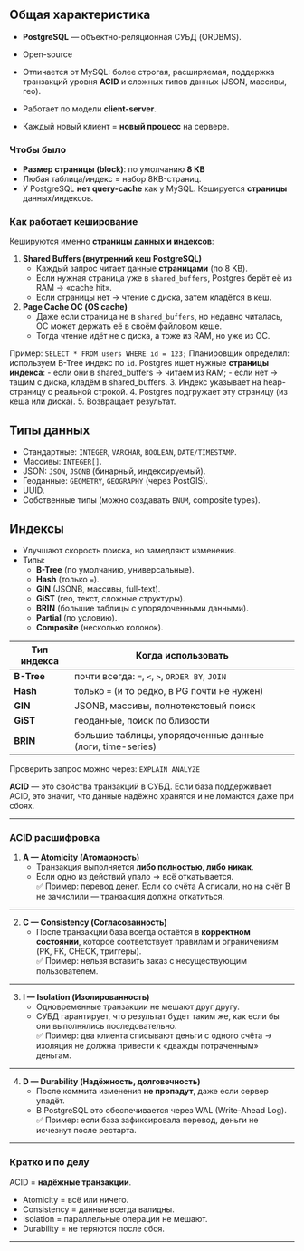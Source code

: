 ##  Общая характеристика

- **PostgreSQL** — объектно-реляционная СУБД (ORDBMS).
- Open-source
- Отличается от MySQL: более строгая, расширяемая, поддержка транзакций уровня **ACID** и сложных типов данных (JSON, массивы, гео).

- Работает по модели **client-server**.
- Каждый новый клиент = **новый процесс** на сервере.

### Чтобы было
- **Размер страницы (block)**: по умолчанию **8 KB** 
- Любая таблица/индекс = набор 8KB-страниц.
- У PostgreSQL **нет query-cache** как у MySQL. Кешируется **страницы** данных/индексов.

### Как работает кеширование
Кешируются именно **страницы данных и индексов**:
1. **Shared Buffers (внутренний кеш PostgreSQL)**
    - Каждый запрос читает данные **страницами** (по 8 KB).
    - Если нужная страница уже в `shared_buffers`, Postgres берёт её из RAM → «cache hit».
    - Если страницы нет → чтение с диска, затем кладётся в кеш.
2. **Page Cache ОС (OS cache)**
    - Даже если страница не в `shared_buffers`, но недавно читалась, ОС может держать её в своём файловом кеше.
    - Тогда чтение идёт не с диска, а тоже из RAM, но уже из ОС.

 Пример:
`SELECT * FROM users WHERE id = 123;`
 Планировщик определил: используем B-Tree индекс по `id`.
Postgres ищет нужные **страницы индекса**:
    - если они в shared_buffers → читаем из RAM;
    - если нет → тащим с диска, кладём в shared_buffers.
3. Индекс указывает на heap-страницу с реальной строкой.
4. Postgres подгружает эту страницу (из кеша или диска).
5. Возвращает результат.


##  Типы данных
- Стандартные: `INTEGER`, `VARCHAR`, `BOOLEAN`, `DATE/TIMESTAMP`.
- Массивы: `INTEGER[]`.
- JSON: `JSON`, `JSONB` (бинарный, индексируемый).
- Геоданные: `GEOMETRY`, `GEOGRAPHY` (через PostGIS).
- UUID.
- Собственные типы (можно создавать `ENUM`, composite types).

##  Индексы
- Улучшают скорость поиска, но замедляют изменения. 
- Типы:
    - **B-Tree** (по умолчанию, универсальные).
    - **Hash** (только `=`).
    - **GIN** (JSONB, массивы, full-text).
    - **GiST** (гео, текст, сложные структуры).
    - **BRIN** (большие таблицы с упорядоченными данными).
    - **Partial** (по условию).
    - **Composite** (несколько колонок).

| Тип индекса | Когда использовать                                        |
| ----------- | --------------------------------------------------------- |
| **B-Tree**  | почти всегда: `=`, `<`, `>`, `ORDER BY`, `JOIN`           |
| **Hash**    | только `=` (и то редко, в PG почти не нужен)              |
| **GIN**     | JSONB, массивы, полнотекстовый поиск                      |
| **GiST**    | геоданные, поиск по близости                              |
| **BRIN**    | большие таблицы, упорядоченные данные (логи, time-series) |
Проверить запрос можно через: `EXPLAIN ANALYZE `


**ACID** — это свойства транзакций в СУБД. Если база поддерживает ACID, это значит, что данные надёжно хранятся и не ломаются даже при сбоях.

---
### ACID расшифровка
1. **A — Atomicity (Атомарность)**
    - Транзакция выполняется **либо полностью, либо никак**.
    - Если одно из действий упало → всё откатывается.  
        ✅ Пример: перевод денег. Если со счёта А списали, но на счёт B не зачислили — транзакция должна откатиться.
---
2. **C — Consistency (Согласованность)**
    - После транзакции база всегда остаётся в **корректном состоянии**, которое соответствует правилам и ограничениям (PK, FK, CHECK, триггеры).  
        ✅ Пример: нельзя вставить заказ с несуществующим пользователем.
---
3. **I — Isolation (Изолированность)**
    - Одновременные транзакции не мешают друг другу.
    - СУБД гарантирует, что результат будет таким же, как если бы они выполнялись последовательно.  
        ✅ Пример: два клиента списывают деньги с одного счёта → изоляция не должна привести к «дважды потраченным» деньгам.
---
4. **D — Durability (Надёжность, долговечность)**
    - После коммита изменения **не пропадут**, даже если сервер упадёт.
    - В PostgreSQL это обеспечивается через WAL (Write-Ahead Log).  
        ✅ Пример: если база зафиксировала перевод, деньги не исчезнут после рестарта.
---

### Кратко и по делу
ACID = **надёжные транзакции**.
- Atomicity = всё или ничего.
- Consistency = данные всегда валидны.
- Isolation = параллельные операции не мешают.
- Durability = не теряются после сбоя.

---

